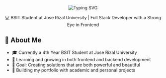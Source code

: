 <div align="center">

  <img src="https://readme-typing-svg.herokuapp.com?font=Fira+Code&weight=500&size=40&pause=1000&color=6F3DFF&center=true&vCenter=true&repeat=false&width=500&lines=Hello%2C+I'm+Jezebel+%F0%9F%91%8B" alt="Typing SVG" />
  
  💻 BSIT Student at Jose Rizal University |  Full Stack Developer with a Strong Eye in Frontend
</div>

## 🚀 About Me
- 🎓 Currently a 4th Year BSIT Student at Jose Rizal University
- 🌱 Learning and growing in both frontend and backend development
- 🎯 Goal: Creating solutions that are both powerful and beautiful
- 💼 Building my portfolio with academic and personal projects

